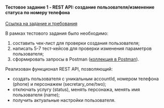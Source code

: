 #### Тестовое задание 1 -  REST API: создание пользователя/изменение статуса по номеру телефона
[Ссылка на задание и требования](https://docs.google.com/document/d/1fkK4HIlcgYuWcJBP_hz9q0ZUCb3_-ckHDRZsF6ZYiY8/edit?usp=sharing "Перейти к постановке задания и требованиям")

В рамках тестового задания было необходимо:
1. составить чек-лист для проверки создания пользователя;
2. написать 5-7 тест-кейсов для проверки изменения параметров пользователя;
3. сформировать запросы в Postman ([коллекция в Postman](https://www.postman.com/supply-saganist-93656328/test-environment/collection/mqpuvxk/junior-qa?action=share&creator=33374106&tab=overview "коллекция в Postman")).

Реализован функционал REST API, позволяющий:
- создать пользователя с уникальным accountId, номером телефона (phone) и персонажем (secretary_one/two);
- отключать услугу (status), менять персонажа, менять имя пользователя (name);
- получить актуальные настройки пользователя.
